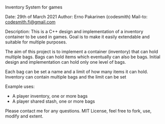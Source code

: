 Inventory System for games

Date: 29th of March 2021
Author: Erno Pakarinen (codesmith)
Mail-to: codesmith.fi@gmail.com

Description:
This is a C++ design and implementation of a inventory container to be used in games. Goal is to make it easily extendable and suitable for multiple purposes.

The aim of this project is to implement a container (inventory) that can hold multiple bags. Bags can hold items which eventually can also be bags. Initial design and implementation can  hold only
one level of bags.

Each bag can be set a name and a limit of how many items it can hold.
Inventory can contain multiple bags and the limit can be set

Example uses:
- A player inventory, one or more bags
- A player shared stash, one or more bags

Please contact me for any questions.
MIT License, feel free to fork, use, modify and extent.
